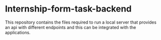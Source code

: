# Internship-form-task-backend
This repository contains the files required to run a local server that provides an api with different endpoints and this can be integrated with the applications.
